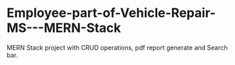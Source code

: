# Employee-part-of-Vehicle-Repair-MS---MERN-Stack
MERN Stack project with CRUD operations, pdf report generate and Search bar.
